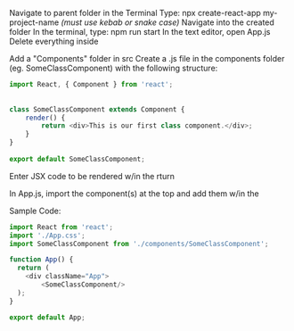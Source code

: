 Navigate to parent folder in the Terminal
Type:  npx create-react-app my-project-name *(must use kebab or snake case)*
Navigate into the created folder
In the terminal, type:  npm run start
In the text editor, open App.js
Delete everything inside  <div className="App">
Add a "Components" folder in src
Create a .js file in the components folder (eg. SomeClassComponent) with the following structure:
```js
import React, { Component } from 'react';
    
    
class SomeClassComponent extends Component {
    render() {
        return <div>This is our first class component.</div>;
    }
}
    
export default SomeClassComponent;
```
Enter JSX code to be rendered w/in the rturn

In App.js, import the component(s) at the top and add them w/in the <div className="App">

Sample Code:
```js
import React from 'react';
import './App.css';
import SomeClassComponent from './components/SomeClassComponent';

function App() {
  return (
    <div className="App">
        <SomeClassComponent/>
  );
}

export default App;
```